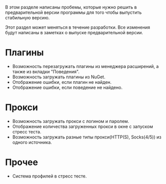 В этом разделе написаны пробемы, которые нужно решить в предварительной версии программы для того чтобы выпустить стабильную версию.

Этот раздел может меняться в течение разработки. Все изменения будут написаны в заметках о выпуске предварительной версии.


# Плагины
- Возможность перезагружать плагины из менеджера расширений, а также из вкладки "Поведения".
- Возможность загружать плагины из NuGet.
- Отображение ошибки, если плагин не найден.
- Отображение ошибки, если поведение не найдено.

# Прокси
- Возможность загружать прокси с логином и паролем.
- Отображение количества загруженных прокси в окне с запуском стресс теста.
- Возможность загружать разные типы прокси(HTTP(S), Socks(4/5)) из одного источника.

# Прочее
- Система профилей в стресс тесте.

